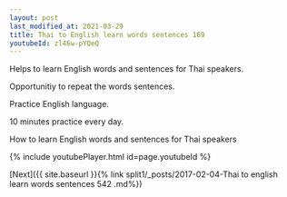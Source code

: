 ```yaml
---
layout: post
last_modified_at: 2021-03-29
title: Thai to English learn words sentences 169 
youtubeId: zl46w-pYQeQ
---
```

 
 
Helps to learn English words and sentences for Thai speakers.

Opportunitiy to repeat the words sentences. 

Practice English language. 
 
10 minutes practice every day. 
 
How to learn English words and sentences for Thai speakers 
 
{% include youtubePlayer.html id=page.youtubeId %}
 
 
[Next]({{ site.baseurl }}{% link  split1/_posts/2017-02-04-Thai to english learn words sentences 542 .md%})
 
